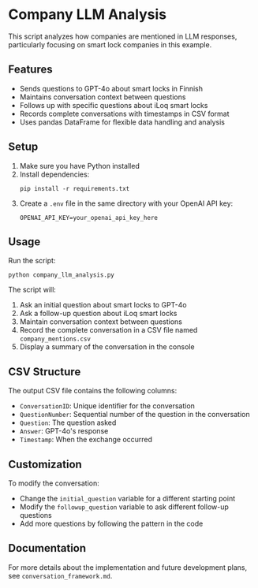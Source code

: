 # Company LLM Analysis

This script analyzes how companies are mentioned in LLM responses, particularly focusing on smart lock companies in this example.

## Features

- Sends questions to GPT-4o about smart locks in Finnish
- Maintains conversation context between questions
- Follows up with specific questions about iLoq smart locks
- Records complete conversations with timestamps in CSV format
- Uses pandas DataFrame for flexible data handling and analysis

## Setup

1. Make sure you have Python installed
2. Install dependencies:
   ```
   pip install -r requirements.txt
   ```
3. Create a `.env` file in the same directory with your OpenAI API key:
   ```
   OPENAI_API_KEY=your_openai_api_key_here
   ```

## Usage

Run the script:
```
python company_llm_analysis.py
```

The script will:
1. Ask an initial question about smart locks to GPT-4o
2. Ask a follow-up question about iLoq smart locks
3. Maintain conversation context between questions
4. Record the complete conversation in a CSV file named `company_mentions.csv`
5. Display a summary of the conversation in the console

## CSV Structure

The output CSV file contains the following columns:
- `ConversationID`: Unique identifier for the conversation
- `QuestionNumber`: Sequential number of the question in the conversation
- `Question`: The question asked
- `Answer`: GPT-4o's response
- `Timestamp`: When the exchange occurred

## Customization

To modify the conversation:
- Change the `initial_question` variable for a different starting point
- Modify the `followup_question` variable to ask different follow-up questions
- Add more questions by following the pattern in the code

## Documentation

For more details about the implementation and future development plans, see `conversation_framework.md`.